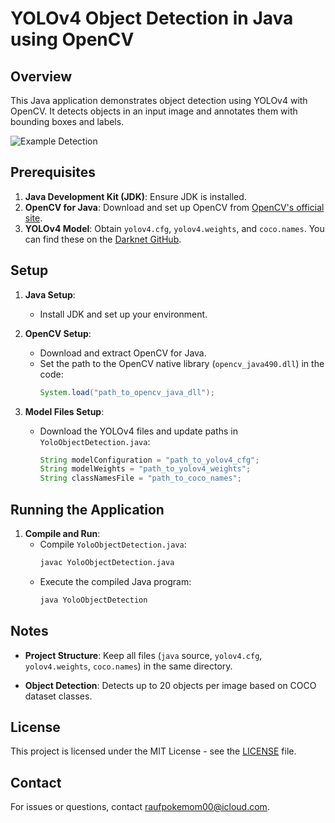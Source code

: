 # YOLOv4 Object Detection in Java using OpenCV

## Overview
This Java application demonstrates object detection using YOLOv4 with OpenCV. It detects objects in an input image and annotates them with bounding boxes and labels.

![Example Detection](https://github.com/Raufjatoi/Object-Detection-App)


## Prerequisites
1. **Java Development Kit (JDK)**: Ensure JDK is installed.
2. **OpenCV for Java**: Download and set up OpenCV from [OpenCV's official site](https://opencv.org/releases/).
3. **YOLOv4 Model**: Obtain `yolov4.cfg`, `yolov4.weights`, and `coco.names`. You can find these on the [Darknet GitHub](https://github.com/AlexeyAB/darknet).

## Setup
1. **Java Setup**:
   - Install JDK and set up your environment.
   
2. **OpenCV Setup**:
   - Download and extract OpenCV for Java.
   - Set the path to the OpenCV native library (`opencv_java490.dll`) in the code:
     ```java
     System.load("path_to_opencv_java_dll");
     ```

3. **Model Files Setup**:
   - Download the YOLOv4 files and update paths in `YoloObjectDetection.java`:
     ```java
     String modelConfiguration = "path_to_yolov4_cfg";
     String modelWeights = "path_to_yolov4_weights";
     String classNamesFile = "path_to_coco_names";
     ```

## Running the Application
1. **Compile and Run**:
   - Compile `YoloObjectDetection.java`:
     ```bash
     javac YoloObjectDetection.java
     ```
   - Execute the compiled Java program:
     ```bash
     java YoloObjectDetection
     ```

## Notes
- **Project Structure**: Keep all files (`java` source, `yolov4.cfg`, `yolov4.weights`, `coco.names`) in the same directory.
  
- **Object Detection**: Detects up to 20 objects per image based on COCO dataset classes.

## License
This project is licensed under the MIT License - see the [LICENSE](LICENSE) file.

## Contact
For issues or questions, contact [raufpokemom00@icloud.com](mailto:raufpokemon00@icloud.com).

